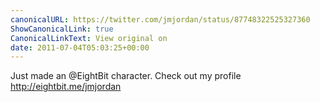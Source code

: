 ```yaml
---
canonicalURL: https://twitter.com/jmjordan/status/87748322525327360
ShowCanonicalLink: true
CanonicalLinkText: View original on
date: 2011-07-04T05:03:25+00:00
---
```

Just made an @EightBit character. Check out my profile http://eightbit.me/jmjordan